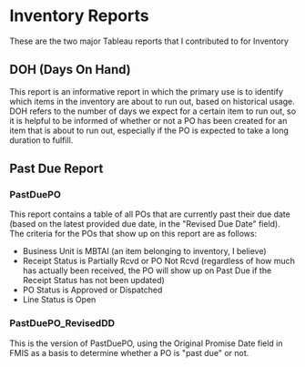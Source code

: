# Inventory Reports

These are the two major Tableau reports that I contributed to for Inventory

## DOH (Days On Hand)
This report is an informative report in which the primary use is to identify which items in the inventory are about to run out, based on historical usage.
DOH refers to the number of days we expect for a certain item to run out, so it is helpful to be informed of whether or not a PO has been created for an item that is about to run out, especially if the PO is expected to take a long duration to fulfill.

## Past Due Report
### PastDuePO
This report contains a table of all POs that are currently past their due date (based on the latest provided due date, in the "Revised Due Date" field). The criteria for the POs that show up on this report are as follows:
* Business Unit is MBTAI (an item belonging to inventory, I believe)
* Receipt Status is Partially Rcvd or PO Not Rcvd (regardless of how much has actually been received, the PO will show up on Past Due if the Receipt Status has not been updated)
* PO Status is Approved or Dispatched
* Line Status is Open

### PastDuePO_RevisedDD
This is the version of PastDuePO, using the Original Promise Date field in FMIS as a basis to determine whether a PO is "past due" or not.